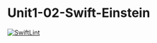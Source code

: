 # Unit1-02-Swift-Einstein
[![SwiftLint](https://github.com/ICS4U-Programming-MelodyB/Unit1-02-Swift-Einstein/workflows/SwiftLint/badge.svg)](https://github.com/ICS4U-Programming-MelodyB/Unit1-02-Swift-Einstein/actions)
